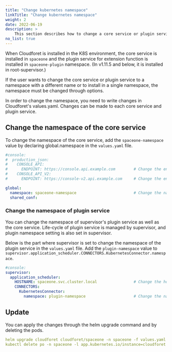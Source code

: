 ```yaml
---
title: "Change kubernetes namespace"
linkTitle: "Change kubernetes namespace"
weight: 2
date: 2022-06-19
description: >
    This section describes how to change a core service or plugin service to a namespace with a different name.
no_list: true
---
```

When Cloudforet is installed in the K8S environment, the core service is installed in `spaceone` and the plugin service for extension function is installed in `spaceone-plugin` namespace. (In v1.11.5 and below, it is installed in root-supervisor.)

If the user wants to change the core service or plugin service to a namespace with a different name or to install in a single namespace, the namespace must be changed through options.

In order to change the namespace, you need to write changes in Cloudforet's values.yaml. Changes can be made to each core service and plugin service.

## Change the namespace of the core service
To change the namespace of the core service, add the `spaceone-namespace` value by declaring global.namespace in the `values.yaml` file.
``` yaml
#console:
#  production_json:
#    CONSOLE_API:
#      ENDPOINT: https://console.api.example.com        # Change the endpoint
#    CONSOLE_API_V2:
#      ENDPOINT: https://console-v2.api.example.com     # Change the endpoint

global:
  namespace: spaceone-namespace                         # Change the namespace
  shared_conf:
```

### Change the namespace of plugin service

You can change the namespace of supervisor's plugin service as well as the core service. Life-cycle of plugin service is managed by supervisor, and plugin namespace setting is also set in supervisor.

Below is the part where supervisor is set to change the namespace of the plugin service in the `values.yaml` file. Add the `plugin-namespace` value to `supervisor.application_scheduler.CONNECTORS.KubernetesConnector.namespace`.
``` yaml
#console:
supervisor:
  application_scheduler:
    HOSTNAME: spaceone.svc.cluster.local                # Change the hostname
    CONNECTORS:
      KubernetesConnector:
        namespace: plugin-namespace                     # Change the namespace
```
## Update

You can apply the changes through the helm upgrade command and by deleting the pods.

```yaml
helm upgrade cloudforet cloudforet/spaceone -n spaceone -f values.yaml
kubectl delete po -n spaceone -l app.kubernetes.io/instance=cloudforet
```